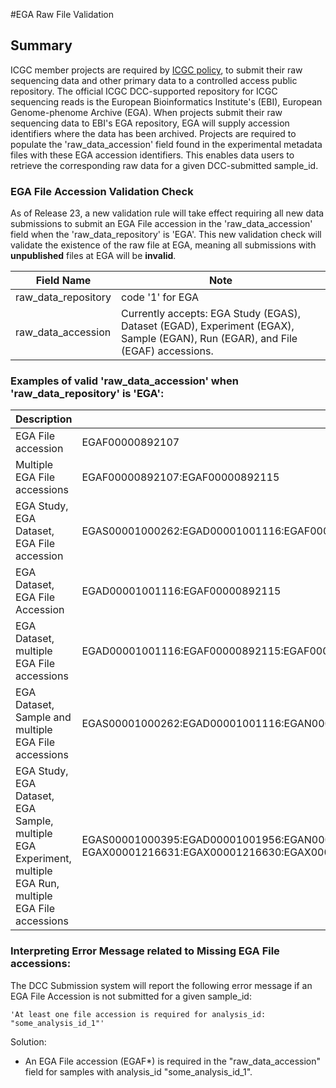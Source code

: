 #EGA Raw File Validation

## Summary

ICGC member projects are required by [ICGC policy][1], to submit their raw sequencing data and other primary data to a controlled access public repository. The official ICGC DCC-supported repository for ICGC sequencing reads is the European Bioinformatics Institute's (EBI), European Genome-phenome Archive (EGA). When projects submit their raw sequencing data to EBI's EGA repository, EGA will supply accession identifiers where the data has been archived. Projects are required to populate the 'raw_data_accession' field found in the experimental metadata files with these EGA accession identifiers. This enables data users to retrieve the corresponding raw data for a given DCC-submitted sample_id. 


### EGA File Accession Validation Check

As of Release 23, a new validation rule will take effect requiring all new data submissions to submit an EGA File accession in the 'raw_data_accession' field when the 'raw_data_repository' is 'EGA'. This new validation check will validate the existence of the raw file at EGA, meaning all submissions with **unpublished** files at EGA will be **invalid**. 

| Field Name | Note |
| --- | --- |
| raw_data_repository | code '1' for EGA |
| raw_data_accession | Currently accepts: EGA Study (EGAS), Dataset (EGAD), Experiment (EGAX), Sample (EGAN), Run (EGAR), and File (EGAF) accessions. 

### Examples of valid 'raw_data_accession' when 'raw_data_repository' is 'EGA':

| Description | raw_data_accession |
| --- | --- |
| EGA File accession |	EGAF00000892107 |
| Multiple EGA File accessions | EGAF00000892107:EGAF00000892115 |
| EGA Study, EGA Dataset, EGA File accession | EGAS00001000262:EGAD00001001116:EGAF00000892115 |
| EGA Dataset, EGA File Accession | EGAD00001001116:EGAF00000892115 |
| EGA Dataset, multiple EGA File accessions | EGAD00001001116:EGAF00000892115:EGAF00000892107 |
| EGA Dataset, Sample and multiple EGA File accessions | EGAS00001000262:EGAD00001001116:EGAN00001250305:EGAF00000892107:EGAF00000892115 | 
| EGA Study, EGA Dataset, EGA Sample, multiple EGA Experiment, multiple EGA Run, multiple EGA File accessions | EGAS00001000395:EGAD00001001956:EGAN00001223451:EGAX00001216629:EGAX00001213322:<br>EGAX00001216631:EGAX00001216630:EGAX00001216695:EGAR00001229605:EGAR00001232235:EGAR00001229594:EGAR00001229593:EGAR00001229596:EGAF00000892107:EGAF00000892115 |



### Interpreting Error Message related to Missing EGA File accessions:

The DCC Submission system will report the following error message if an EGA File Accession is not submitted for a given sample_id:
```
'At least one file accession is required for analysis_id: "some_analysis_id_1"'
```

Solution:
* An EGA File accession (EGAF*) is required in the "raw_data_accession" field for samples with analysis_id "some_analysis_id_1".

[1]: https://icgc.org/icgc/goals-structure-policies-guidelines/e2-data-release-policies
